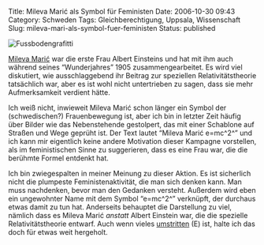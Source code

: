 Title: Mileva Marić als Symbol für Feministen
Date: 2006-10-30 09:43
Category: Schweden
Tags: Gleichberechtigung, Uppsala, Wissenschaft
Slug: mileva-mari-als-symbol-fuer-feministen
Status: published

![Fussbodengrafitti](/pic/mileva.jpg)

[Mileva Marić](http://de.wikipedia.org/wiki/Mileva_Maric) war die erste
Frau Albert Einsteins und hat mit ihm auch während seines “Wunderjahres”
1905 zusammengearbeitet. Es wird viel diskutiert, wie ausschlaggebend
ihr Beitrag zur speziellen Relativitätstheorie tatsächlich war, aber es
ist wohl nicht untertrieben zu sagen, dass sie mehr Aufmerksamkeit
verdient hätte.

Ich weiß nicht, inwieweit Mileva Marić schon länger ein Symbol der
(schwedischen?) Frauenbewegung ist, aber ich bin in letzter Zeit häufig
über Bilder wie das Nebenstehende gestolpert, das mit einer Schablone
auf Straßen und Wege geprüht ist. Der Text lautet “Mileva Marić e=mc^2^”
und ich kann mir eigentlich keine andere Motivation dieser Kampagne
vorstellen, als im feministischen Sinne zu suggerieren, dass es eine
Frau war, die die berühmte Formel entdenkt hat.

Ich bin zwiegespalten in meiner Meinung zu dieser Aktion. Es ist
sicherlich nicht die plumpeste Feministenaktivität, die man sich denken
kann. Man muss nachdenken, bevor man den Gedanken versteht. Außerdem
wird eben ein ungewohnter Name mit dem Symbol “e=mc^2^” verknüpft, der
durchaus etwas damit zu tun hat. Anderseits behauptet die Darstellung zu
viel, nämlich dass es Mileva Marić *anstatt* Albert Einstein war, die
die spezielle Relativitätstheorie entwarf. Auch wenn vieles
[umstritten](http://en.wikipedia.org/wiki/Relativity_priority_dispute)
(E) ist, halte ich das doch für etwas weit hergeholt.

